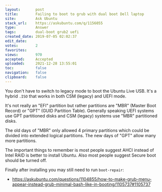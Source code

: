 ```yaml
---
layout:       post
title:        Failing to boot to grub with dual boot Dell laptop
site:         Ask Ubuntu
stack_url:    https://askubuntu.com/q/1156055
type:         Answer
tags:         dual-boot grub2 uefi
created_date: 2019-07-05 02:02:37
edit_date:    
votes:        2
favorites:    
views:        970
accepted:     Accepted
uploaded:     2021-12-28 13:55:01
toc:          false
navigation:   false
clipboard:    false
---
```


You don't have to switch to legacy mode to boot the Ubuntu Live USB. It's a hybrid `.ISO` that works in both CSM (legacy) and UEFI mode.

It's not really an "EFI" partition but rather partitions are "MBR" (Master Boot Record) or "GPT" (GUID Partition Table). Generally speaking UEFI systems use GPT partitioned disks and CSM (legacy) systems use "MBR" partitioned disks.

The old days of "MBR" only allowed 4 primary partitions which could be divided into extended logical partitions. The new days of "GPT" allow many more partitions.

The important things to remember is most people suggest AHCI instead of Intel RAID is better to install Ubuntu. Also most people suggest Secure boot should be turned off.

Finally after installing you may still need to run `boot-repair`:

- https://askubuntu.com/questions/1104855/how-to-make-grub-menu-appear-instead-grub-minimal-bash-like-in-booting/1105737#1105737
